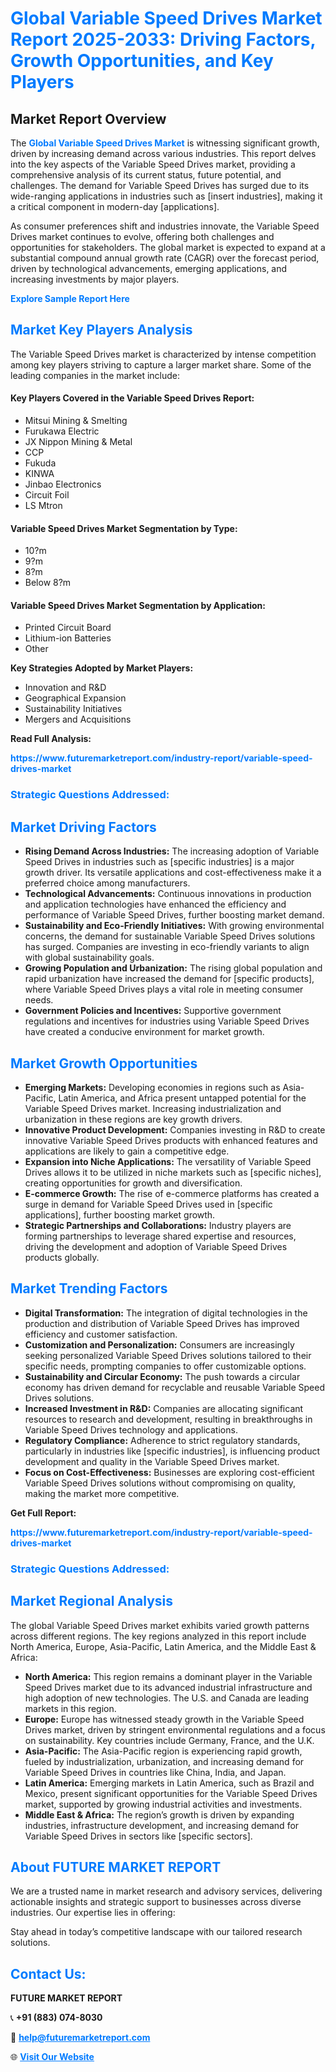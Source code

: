 <h1 style="color: #007BFF;">Global Variable Speed Drives Market Report 2025-2033: Driving Factors, Growth Opportunities, and Key Players</h1>

<section id="overview">
<h2>Market Report Overview</h2>
<p>The <a href="https://www.futuremarketreport.com/industry-report/variable-speed-drives-market" style="color: #007BFF; text-decoration: none;"><strong>Global Variable Speed Drives Market</strong></a> is witnessing significant growth, driven by increasing demand across various industries. This report delves into the key aspects of the Variable Speed Drives market, providing a comprehensive analysis of its current status, future potential, and challenges. The demand for Variable Speed Drives has surged due to its wide-ranging applications in industries such as [insert industries], making it a critical component in modern-day [applications].</p>
<p>As consumer preferences shift and industries innovate, the Variable Speed Drives market continues to evolve, offering both challenges and opportunities for stakeholders. The global market is expected to expand at a substantial compound annual growth rate (CAGR) over the forecast period, driven by technological advancements, emerging applications, and increasing investments by major players.</p>
</section>

<section id="overview">
<p><a href="https://www.futuremarketreport.com/request-sample/reportId=37848" style="color: #007BFF; text-decoration: none;"><strong>Explore Sample Report Here</strong></a></p>
</section>

<section id="key-players">
<h2 style="color: #007BFF;">Market Key Players Analysis</h2>
<p>The Variable Speed Drives market is characterized by intense competition among key players striving to capture a larger market share. Some of the leading companies in the market include:</p>
<h4>Key Players Covered in the Variable Speed Drives Report:</h4>
<ul><li>Mitsui Mining &amp; Smelting</li><li>Furukawa Electric</li><li>JX Nippon Mining &amp; Metal</li><li>CCP</li><li>Fukuda</li><li>KINWA</li><li>Jinbao Electronics</li><li>Circuit Foil</li><li>LS Mtron</li></ul>
<h4>Variable Speed Drives Market Segmentation by Type:</h4>
<ul><li>10?m</li><li>9?m</li><li>8?m</li><li>Below 8?m</li></ul>

<h4>Variable Speed Drives Market Segmentation by Application:</h4>
<ul><li>Printed Circuit Board</li><li>Lithium-ion Batteries</li><li>Other</li></ul>
<p><strong>Key Strategies Adopted by Market Players:</strong></p>
<ul>
<li>Innovation and R&D</li>
<li>Geographical Expansion</li>
<li>Sustainability Initiatives</li>
<li>Mergers and Acquisitions</li>
</ul>
</section>

<section>
<p><strong>Read Full Analysis: </strong></p><a href="https://www.futuremarketreport.com/industry-report/variable-speed-drives-market" style="color: #007BFF; text-decoration: none;"><strong>https://www.futuremarketreport.com/industry-report/variable-speed-drives-market</strong></a>
<h3 style="color: #007BFF;">Strategic Questions Addressed:</h3>
</section>

<section id="driving-factors">
<h2 style="color: #007BFF;">Market Driving Factors</h2>
<ul>
<li><strong>Rising Demand Across Industries:</strong> The increasing adoption of Variable Speed Drives in industries such as [specific industries] is a major growth driver. Its versatile applications and cost-effectiveness make it a preferred choice among manufacturers.</li>
<li><strong>Technological Advancements:</strong> Continuous innovations in production and application technologies have enhanced the efficiency and performance of Variable Speed Drives, further boosting market demand.</li>
<li><strong>Sustainability and Eco-Friendly Initiatives:</strong> With growing environmental concerns, the demand for sustainable Variable Speed Drives solutions has surged. Companies are investing in eco-friendly variants to align with global sustainability goals.</li>
<li><strong>Growing Population and Urbanization:</strong> The rising global population and rapid urbanization have increased the demand for [specific products], where Variable Speed Drives plays a vital role in meeting consumer needs.</li>
<li><strong>Government Policies and Incentives:</strong> Supportive government regulations and incentives for industries using Variable Speed Drives have created a conducive environment for market growth.</li>
</ul>
</section>

<section id="growth-opportunities">
<h2 style="color: #007BFF;">Market Growth Opportunities</h2>
<ul>
<li><strong>Emerging Markets:</strong> Developing economies in regions such as Asia-Pacific, Latin America, and Africa present untapped potential for the Variable Speed Drives market. Increasing industrialization and urbanization in these regions are key growth drivers.</li>
<li><strong>Innovative Product Development:</strong> Companies investing in R&D to create innovative Variable Speed Drives products with enhanced features and applications are likely to gain a competitive edge.</li>
<li><strong>Expansion into Niche Applications:</strong> The versatility of Variable Speed Drives allows it to be utilized in niche markets such as [specific niches], creating opportunities for growth and diversification.</li>
<li><strong>E-commerce Growth:</strong> The rise of e-commerce platforms has created a surge in demand for Variable Speed Drives used in [specific applications], further boosting market growth.</li>
<li><strong>Strategic Partnerships and Collaborations:</strong> Industry players are forming partnerships to leverage shared expertise and resources, driving the development and adoption of Variable Speed Drives products globally.</li>
</ul>
</section>

<section id="trending-factors">
<h2 style="color: #007BFF;">Market Trending Factors</h2>
<ul>
<li><strong>Digital Transformation:</strong> The integration of digital technologies in the production and distribution of Variable Speed Drives has improved efficiency and customer satisfaction.</li>
<li><strong>Customization and Personalization:</strong> Consumers are increasingly seeking personalized Variable Speed Drives solutions tailored to their specific needs, prompting companies to offer customizable options.</li>
<li><strong>Sustainability and Circular Economy:</strong> The push towards a circular economy has driven demand for recyclable and reusable Variable Speed Drives solutions.</li>
<li><strong>Increased Investment in R&D:</strong> Companies are allocating significant resources to research and development, resulting in breakthroughs in Variable Speed Drives technology and applications.</li>
<li><strong>Regulatory Compliance:</strong> Adherence to strict regulatory standards, particularly in industries like [specific industries], is influencing product development and quality in the Variable Speed Drives market.</li>
<li><strong>Focus on Cost-Effectiveness:</strong> Businesses are exploring cost-efficient Variable Speed Drives solutions without compromising on quality, making the market more competitive.</li>
</ul>
</section>

<section>
<p><strong>Get Full Report: </strong></p><a href="https://www.futuremarketreport.com/industry-report/variable-speed-drives-market" style="color: #007BFF; text-decoration: none;"><strong>https://www.futuremarketreport.com/industry-report/variable-speed-drives-market</strong></a>
<h3 style="color: #007BFF;">Strategic Questions Addressed:</h3>
</section>


<section id="regional-analysis">
<h2 style="color: #007BFF;">Market Regional Analysis</h2>
<p>The global Variable Speed Drives market exhibits varied growth patterns across different regions. The key regions analyzed in this report include North America, Europe, Asia-Pacific, Latin America, and the Middle East & Africa:</p>
<ul>
<li><strong>North America:</strong> This region remains a dominant player in the Variable Speed Drives market due to its advanced industrial infrastructure and high adoption of new technologies. The U.S. and Canada are leading markets in this region.</li>
<li><strong>Europe:</strong> Europe has witnessed steady growth in the Variable Speed Drives market, driven by stringent environmental regulations and a focus on sustainability. Key countries include Germany, France, and the U.K.</li>
<li><strong>Asia-Pacific:</strong> The Asia-Pacific region is experiencing rapid growth, fueled by industrialization, urbanization, and increasing demand for Variable Speed Drives in countries like China, India, and Japan.</li>
<li><strong>Latin America:</strong> Emerging markets in Latin America, such as Brazil and Mexico, present significant opportunities for the Variable Speed Drives market, supported by growing industrial activities and investments.</li>
<li><strong>Middle East & Africa:</strong> The region’s growth is driven by expanding industries, infrastructure development, and increasing demand for Variable Speed Drives in sectors like [specific sectors].</li>
</ul>
</section>

<footer>
<h2 style="color: #007BFF;">About FUTURE MARKET REPORT</h2>
<p>We are a trusted name in market research and advisory services, delivering actionable insights and strategic support to businesses across diverse industries. Our expertise lies in offering:</p>

<p>Stay ahead in today’s competitive landscape with our tailored research solutions.</p>

<h2 style="color: #007BFF;">Contact Us:</h2>
<p><strong>FUTURE MARKET REPORT</strong></p>
<p>📞 <strong>+91 (883) 074-8030</strong></p>
<p>📧 <strong><a href="mailto:help@futuremarketreport.com" style="color: #007BFF;">help@futuremarketreport.com</a></strong></p>
<p>🌐 <strong><a href="https://www.futuremarketreport.com/" style="color: #007BFF;">Visit Our Website</a></strong></p>
</footer>